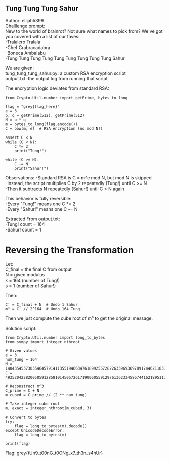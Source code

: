 ## Tung Tung Tung Sahur  
Author: elijah5399  
Challlenge prompt:   
New to the world of brainrot? Not sure what names to pick from? We've got you covered with a list of our faves:  
-Tralalero Tralala  
-Chef Crabracadabra  
-Boneca Ambalabu  
-Tung Tung Tung Tung Tung Tung Tung Tung Tung Sahur 

We are given:  
tung_tung_tung_sahur.py: a custom RSA encryption script  
output.txt: the output log from running that script  

The encryption logic deviates from standard RSA:  
```
from Crypto.Util.number import getPrime, bytes_to_long

flag = "grey{flag_here}"
e = 3
p, q = getPrime(512), getPrime(512)
N = p * q
m = bytes_to_long(flag.encode())
C = pow(m, e)  # RSA encryption (no mod N!)

assert C < N
while (C < N):
    C *= 2
    print("Tung!")

while (C >= N):
    C -= N
    print("Sahur!")
```
Observations:
-Standard RSA is C = m^e mod N, but mod N is skipped  
-Instead, the script multiplies C by 2 repeatedly (Tung!) until C >= N  
-Then it subtracts N repeatedly (Sahur!) until C < N again  

This behavior is fully reversible:  
-Every "Tung!" means one C *= 2  
-Every "Sahur!" means one C -= N  

Extracted From output.txt:  
-Tung! count = 164  
-Sahur! count = 1  


# Reversing the Transformation  
Let:  
C_final = the final C from output  
N = given modulus  
k = 164 (number of Tung!)  
s = 1 (number of Sahur!)  

Then:
```
C′ = C_final + N  # Undo 1 Sahur
m³ = C′ // 2^164  # Undo 164 Tung
```
Then we just compute the cube root of m³ to get the original message.  

Solution script:  
```
from Crypto.Util.number import long_to_bytes
from sympy import integer_nthroot

# Given values
e = 3
num_tung = 164
N = 140435453730354645791411355194663476189925572822633969369789174462118371271596760636019139860253031574578527741964265651042308868891445943157297334529542262978581980510561588647737777257782808189452048059686839526183098369088517967034275028064545393619471943508597642789736561111876518966375338087811587061841
C = 49352042282005059128581014505726171900605591297613623345867441621895112187636996726631442703018174634451487011943207283077132380966236199654225908444639768747819586037837300977718224328851698492514071424157020166404634418443047079321427635477610768472595631700807761956649004094995037741924081602353532946351

# Reconstruct m^3
C_prime = C + N
m_cubed = C_prime // (2 ** num_tung)

# Take integer cube root
m, exact = integer_nthroot(m_cubed, 3)

# Convert to bytes
try:
    flag = long_to_bytes(m).decode()
except UnicodeDecodeError:
    flag = long_to_bytes(m)

print(flag)
```
Flag: grey{tUn9_t00nG_t0ONg_x7_th3n_s4hUr}
